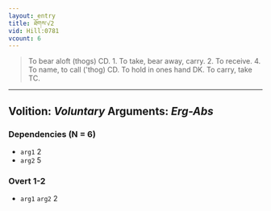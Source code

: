 ```yaml
---
layout: entry
title: ཐོགས་√2
vid: Hill:0781
vcount: 6
---
```

> To bear aloft (thogs) CD\. 1\. To take, bear away, carry\. 2\. To receive\. 4\. To name, to call ('thog) CD\. To hold in ones hand DK\. To carry, take TC\.

---
Volition: _Voluntary_
Arguments: _Erg-Abs_
---

### Dependencies (N = 6)
* `arg1` 2
* `arg2` 5


### Overt 1-2
* `arg1` `arg2` 2
